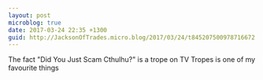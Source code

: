 ```yaml
---
layout: post
microblog: true
date: 2017-03-24 22:35 +1300
guid: http://JacksonOfTrades.micro.blog/2017/03/24/t845207500978716672.html
---
```

The fact "Did You Just Scam Cthulhu?" is a trope on TV Tropes is one of my favourite things
